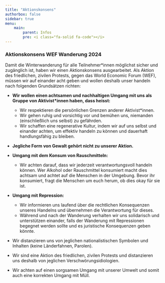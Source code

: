 ```yaml
---
title: "Aktionskonsens"
authorbox: false
sidebar: true
menu: 
    main:
        parent: Infos
        pre: <i class="fa-solid fa-code"></i>
---
```


### Aktionskonsens WEF Wanderung 2024

Damit die Winterwanderung für alle Teilnehmer*innen möglichst sicher und zugänglich ist, haben wir einen Aktionskonsens ausgearbeitet. Als Aktion des friedlichen, zivilen Protests, gegen das World Economic Forum (WEF), müssen wir auf einander acht geben und wollen deshalb unser handeln nach folgenden Grundsätzen richten:

- **Wir wollen einen achtsamen und nachhaltigen Umgang mit uns als Gruppe von Aktivist*innen haben, dass heisst:** 
  - ​​​​Wir respektieren die persönlichen Grenzen anderer Aktivist*innen.
  - Wir gehen ruhig und vorsichtig vor und bemühen uns, niemanden (einschließlich uns selbst) zu gefährden.
  - Wir schaffen eine regenerative Kultur, indem wir auf uns selbst und einander achten, um effektiv handeln zu können und dauerhaft handlungsfähig zu bleiben. 
 
- **Jegliche Form von Gewalt gehört nicht zu unserer Aktion.**

- **Umgang mit dem Konsum von Rauschmitteln:**
  - Wir achten darauf, dass wir jederzeit verantwortungsvoll handeln können. Wer Alkohol oder Rauschmittel konsumiert macht dies achtsam und achtet auf die Menschen in der Umgebung. Bevor ihr konsumiert, fragt die Menschen um euch herum, ob dies okay für sie ist. 
 
- **Umgang mit Repression:**
  - ​​​​​​​​​​​​​​Wir informieren uns laufend über die rechtlichen Konsequenzen unseres Handelns und übernehmen die Verantwortung für dieses.
  - Während und nach der Wanderung verhalten wir uns solidarisch und unterstützen einander, falls der Wanderung mit Repressionen begegnet werden sollte und es juristische Konsequenzen geben könnte.
 
 
- Wir distanzieren uns von jeglichen nationalistischen Symbolen und Inhalten (keine Länderfahnen, Parolen). 
- Wir sind eine Aktion des friedlichen, zivilen Protests und distanzieren uns deshalb von jeglichen Verschwörungsidiologien. 
- Wir achten auf einen sorgsamen Umgang mit unserer Umwelt und somit auch eine korrekten Umgang mit Müll.
